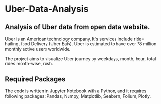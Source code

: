 # Uber-Data-Analysis
## Analysis of Uber data from open data website.

Uber is an American technology company. It's services include ride= hailing, food Delivery (Uber Eats). Uber is estimated to have over 78 million monthly active users worldwide.

The project aims to visualize Uber journey by weekdays, month, hour, total rides month-wise, rush.

## Required Packages

The code is written in Jupyter Notebook with a Python, and it requires following packages:
Pandas, Numpy, Matplotlib, Seaborn, Folium, Plotly.
